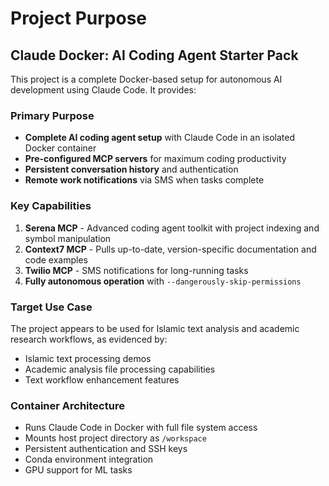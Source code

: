 # Project Purpose

## Claude Docker: AI Coding Agent Starter Pack

This project is a complete Docker-based setup for autonomous AI development using Claude Code. It provides:

### Primary Purpose
- **Complete AI coding agent setup** with Claude Code in an isolated Docker container
- **Pre-configured MCP servers** for maximum coding productivity
- **Persistent conversation history** and authentication
- **Remote work notifications** via SMS when tasks complete

### Key Capabilities
1. **Serena MCP** - Advanced coding agent toolkit with project indexing and symbol manipulation
2. **Context7 MCP** - Pulls up-to-date, version-specific documentation and code examples
3. **Twilio MCP** - SMS notifications for long-running tasks
4. **Fully autonomous operation** with `--dangerously-skip-permissions`

### Target Use Case
The project appears to be used for Islamic text analysis and academic research workflows, as evidenced by:
- Islamic text processing demos
- Academic analysis file processing capabilities
- Text workflow enhancement features

### Container Architecture
- Runs Claude Code in Docker with full file system access
- Mounts host project directory as `/workspace`
- Persistent authentication and SSH keys
- Conda environment integration
- GPU support for ML tasks